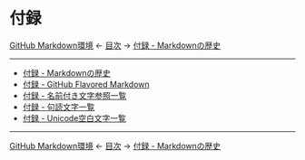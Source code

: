# 付録

[GitHub Markdown環境]
← [目次] →
[付録 - Markdownの歴史]

------------------------------------------------------------------------

- [付録 - Markdownの歴史]
- [付録 - GitHub Flavored Markdown](github-flavored-markdown.md)
- [付録 - 名前付き文字参照一覧](named-character-references.md)
- [付録 - 句読文字一覧](punctuation-characters.md)
- [付録 - Unicode空白文字一覧](unicode-whitespace-characters.md)

------------------------------------------------------------------------

[GitHub Markdown環境]
← [目次] →
[付録 - Markdownの歴史]

[GitHub Markdown環境]: github-markdown.md
[付録 - Markdownの歴史]: history.md
[目次]: index.md#appendices
